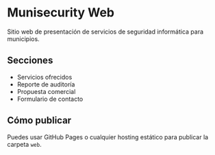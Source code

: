 # Munisecurity Web

Sitio web de presentación de servicios de seguridad informática para municipios.

## Secciones
- Servicios ofrecidos
- Reporte de auditoría
- Propuesta comercial
- Formulario de contacto

## Cómo publicar
Puedes usar GitHub Pages o cualquier hosting estático para publicar la carpeta `web`.

